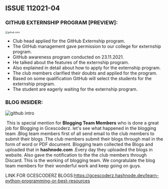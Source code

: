 ##  ISSUE 112021-04

###  GITHUB EXTERNSHIP PROGRAM [PREVIEW]:

<img src="https://i.imgur.com/VymjiL9.jpg" alt="github intro" style="zoom:50%;"/>

- Club head  applied for the GitHub Externship program.
- The GitHub management gave permission to our college for  externship program.
- GitHub awareness program conducted  on 23.11.2021.
- He talked about the features of the externship program.
- Also explained in detail about how to apply for the externship program.
- The club members clarified their doubts and applied for the program.
- Based on some qualification GitHub will select the students for the externship program.
- The student are eagerly waiting  for the externship program.

###  BLOG INSIDER:



<img src="https://i.imgur.com/kXB2Ovc.jpg" alt="github intro" style="zoom:100%;"/>

​               This is special mention for **Blogging Team Members** who is  done a great job for Blogging in Gcescoderz. let's see what happened in the blogging team .Blog  team members first of all send  email to the club members to submit their blogs .The club members submit their blogs through mail in the form of word or PDF document.  Blogging team collected the Blogs and uploaded that in **hashnode.com** .Every day they  uploaded the  blogs in website. Also gave the notification to the the club members through Discard. This is the working of blogging team. We congratulate the blog team members for their wonderful work and keep going on guys. 

LINK FOR GCESCODERZ BLOGS:https://gcescoderz.hashnode.dev/learn-python-programming-or-best-resources

